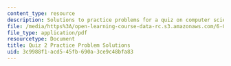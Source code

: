```yaml
---
content_type: resource
description: Solutions to practice problems for a quiz on computer science and programming.
file: /media/https%3A/open-learning-course-data-rc.s3.amazonaws.com/6-00-introduction-to-computer-science-and-programming-fall-2008/3c9988f1acd545fb690a3ce9c48bfa83_quiz2_solution.pdf
file_type: application/pdf
resourcetype: Document
title: Quiz 2 Practice Problem Solutions
uid: 3c9988f1-acd5-45fb-690a-3ce9c48bfa83
---
```

